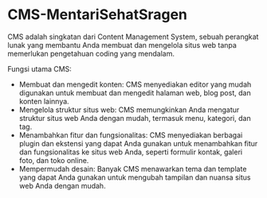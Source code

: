 # CMS-MentariSehatSragen

CMS adalah singkatan dari Content Management System, sebuah perangkat lunak yang membantu Anda membuat dan mengelola situs web tanpa memerlukan pengetahuan coding yang mendalam.

Fungsi utama CMS:

- Membuat dan mengedit konten: CMS menyediakan editor yang mudah digunakan untuk membuat dan mengedit halaman web, blog post, dan konten lainnya.
- Mengelola struktur situs web: CMS memungkinkan Anda mengatur struktur situs web Anda dengan mudah, termasuk menu, kategori, dan tag.
- Menambahkan fitur dan fungsionalitas: CMS menyediakan berbagai plugin dan ekstensi yang dapat Anda gunakan untuk menambahkan fitur dan fungsionalitas ke situs web Anda, seperti formulir kontak, galeri foto, dan toko online.
- Mempermudah desain: Banyak CMS menawarkan tema dan template yang dapat Anda gunakan untuk mengubah tampilan dan nuansa situs web Anda dengan mudah.

